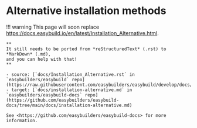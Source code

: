 # Alternative installation methods

!!! warning
    This page will soon replace <https://docs.easybuild.io/en/latest/Installation_Alternative.html>.

    **
    It still needs to be ported from *reStructuredText* (.rst) to *MarkDown* (.md),  
    and you can help with that!
    **

    - source: [`docs/Installation_Alternative.rst` in `easybuilders/easybuild` repo](https://raw.githubusercontent.com/easybuilders/easybuild/develop/docs/Installation_Alternative.rst)
    - target: [`docs/installation-alternative.md` in `easybuilders/easybuild-docs` repo](https://github.com/easybuilders/easybuild-docs/tree/main/docs/installation-alternative.md)

    See <https://github.com/easybuilders/easybuild-docs> for more information.

